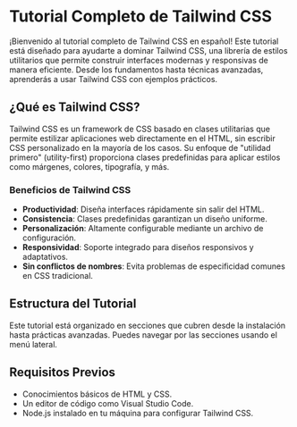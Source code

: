 # Tutorial Completo de Tailwind CSS

¡Bienvenido al tutorial completo de Tailwind CSS en español! Este tutorial está diseñado para ayudarte a dominar Tailwind CSS, una librería de estilos utilitarios que permite construir interfaces modernas y responsivas de manera eficiente. Desde los fundamentos hasta técnicas avanzadas, aprenderás a usar Tailwind CSS con ejemplos prácticos.

## ¿Qué es Tailwind CSS?

Tailwind CSS es un framework de CSS basado en clases utilitarias que permite estilizar aplicaciones web directamente en el HTML, sin escribir CSS personalizado en la mayoría de los casos. Su enfoque de "utilidad primero" (utility-first) proporciona clases predefinidas para aplicar estilos como márgenes, colores, tipografía, y más.

### Beneficios de Tailwind CSS

- **Productividad**: Diseña interfaces rápidamente sin salir del HTML.
- **Consistencia**: Clases predefinidas garantizan un diseño uniforme.
- **Personalización**: Altamente configurable mediante un archivo de configuración.
- **Responsividad**: Soporte integrado para diseños responsivos y adaptativos.
- **Sin conflictos de nombres**: Evita problemas de especificidad comunes en CSS tradicional.

## Estructura del Tutorial

Este tutorial está organizado en secciones que cubren desde la instalación hasta prácticas avanzadas. Puedes navegar por las secciones usando el menú lateral.


## Requisitos Previos

- Conocimientos básicos de HTML y CSS.
- Un editor de código como Visual Studio Code.
- Node.js instalado en tu máquina para configurar Tailwind CSS.

